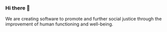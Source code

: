 ### Hi there 👋

We are creating software to promote and further social justice through the improvement of human functioning and well-being.

